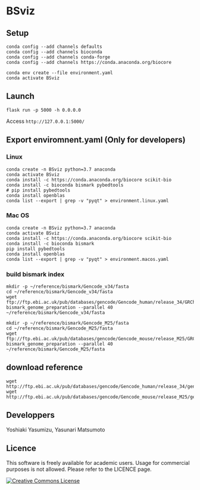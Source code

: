 # BSviz

## Setup

```
conda config --add channels defaults
conda config --add channels bioconda
conda config --add channels conda-forge
conda config --add channels https://conda.anaconda.org/biocore

conda env create --file environment.yaml
conda activate BSviz
```
 
## Launch 

```
flask run -p 5000 -h 0.0.0.0
```

Access `http://127.0.0.1:5000/`

## Export enviromnent.yaml (Only for developers)

### Linux

```
conda create -n BSviz python=3.7 anaconda
conda activate BSviz
conda install -c https://conda.anaconda.org/biocore scikit-bio
conda install -c bioconda bismark pybedtools
# pip install pybedtools
conda install openblas
conda list --export | grep -v "pyqt" > environment.linux.yaml
```

### Mac OS

```
conda create -n BSviz python=3.7 anaconda
conda activate BSviz
conda install -c https://conda.anaconda.org/biocore scikit-bio
conda install -c bioconda bismark
pip install pybedtools
conda install openblas
conda list --export | grep -v "pyqt" > environment.macos.yaml
```

### build bismark index

```
mkdir -p ~/reference/bismark/Gencode_v34/fasta
cd ~/reference/bismark/Gencode_v34/fasta
wget ftp://ftp.ebi.ac.uk/pub/databases/gencode/Gencode_human/release_34/GRCh38.p13.genome.fa.gz
bismark_genome_preparation --parallel 40 ~/reference/bismark/Gencode_v34/fasta

mkdir -p ~/reference/bismark/Gencode_M25/fasta
cd ~/reference/bismark/Gencode_M25/fasta
wget ftp://ftp.ebi.ac.uk/pub/databases/gencode/Gencode_mouse/release_M25/GRCm38.p6.genome.fa.gz
bismark_genome_preparation --parallel 40 ~/reference/bismark/Gencode_M25/fasta
```

## download reference

```
wget http://ftp.ebi.ac.uk/pub/databases/gencode/Gencode_human/release_34/gencode.v34.annotation.gff3.gz
wget http://ftp.ebi.ac.uk/pub/databases/gencode/Gencode_mouse/release_M25/gencode.vM25.annotation.gff3.gz
```

## Developpers

Yoshiaki Yasumizu, Yasunari Matsumoto

## Licence

This software is freely available for academic users. Usage for commercial purposes is not allowed. Please refer to the LICENCE page.

<a rel="license" href="http://creativecommons.org/licenses/by-nc/4.0/"><img alt="Creative Commons License" style="border-width:0" src="https://i.creativecommons.org/l/by-nc/4.0/88x31.png" /></a>